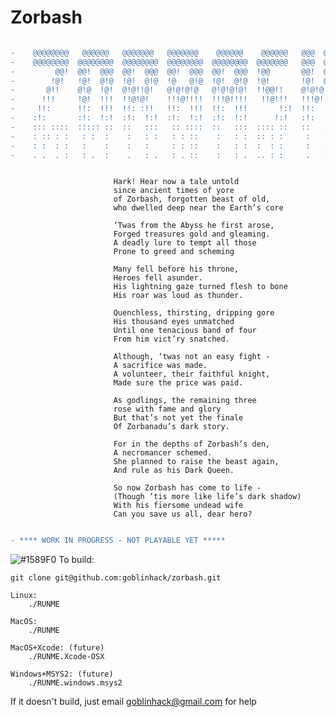 # Zorbash
                        
```diff

-    @@@@@@@@   @@@@@@   @@@@@@@   @@@@@@@    @@@@@@    @@@@@@   @@@  @@@  
-    @@@@@@@@  @@@@@@@@  @@@@@@@@  @@@@@@@@  @@@@@@@@  @@@@@@@   @@@  @@@  
-         @@!  @@!  @@@  @@!  @@@  @@!  @@@  @@!  @@@  !@@       @@!  @@@  
-        !@!   !@!  @!@  !@!  @!@  !@   @!@  !@!  @!@  !@!       !@!  @!@  
-       @!!    @!@  !@!  @!@!!@!   @!@!@!@   @!@!@!@!  !!@@!!    @!@!@!@!  
-      !!!     !@!  !!!  !!@!@!    !!!@!!!!  !!!@!!!!   !!@!!!   !!!@!!!!  
-     !!:      !!:  !!!  !!: :!!   !!:  !!!  !!:  !!!       !:!  !!:  !!!  
-    :!:       :!:  !:!  :!:  !:!  :!:  !:!  :!:  !:!      !:!   :!:  !:!  
-    ::: ::::  ::::: ::  ::   :::   :: ::::  ::   :::  :::: ::   ::   :::  
-    : :: : :   : :  :    :   : :   : : ::    :   : :  :: : :     :   : : 
-    : :  : :   :    :    :   :     : : ::    :   : :  :  : :     :   : : 
-    . .  . :   : .  :    .   : .   : . ::    :   : .  .. : :     .   : : 

```
```

                       Hark! Hear now a tale untold
                       since ancient times of yore
                       of Zorbash, forgotten beast of old, 
                       who dwelled deep near the Earth’s core
                       
                       ‘Twas from the Abyss he first arose,
                       Forged treasures gold and gleaming. 
                       A deadly lure to tempt all those
                       Prone to greed and scheming
                       
                       Many fell before his throne, 
                       Heroes fell asunder.
                       His lightning gaze turned flesh to bone
                       His roar was loud as thunder.
                       
                       Quenchless, thirsting, dripping gore
                       His thousand eyes unmatched
                       Until one tenacious band of four
                       From him vict’ry snatched. 
                       
                       Although, ‘twas not an easy fight -
                       A sacrifice was made.
                       A volunteer, their faithful knight,
                       Made sure the price was paid. 
                       
                       As godlings, the remaining three
                       rose with fame and glory
                       But that’s not yet the finale
                       Of Zorbanadu’s dark story.
                       
                       For in the depths of Zorbash’s den, 
                       A necromancer schemed.
                       She planned to raise the beast again,
                       And rule as his Dark Queen.
                       
                       So now Zorbash has come to life - 
                       (Though ‘tis more like life’s dark shadow)
                       With his fiersome undead wife
                       Can you save us all, dear hero? 
                       
```

```diff
- **** WORK IN PROGRESS - NOT PLAYABLE YET *****
```

![#1589F0](https://placehold.it/15/1589F0/000000?text=+) To build:

    git clone git@github.com:goblinhack/zorbash.git

    Linux:
        ./RUNME

    MacOS:
        ./RUNME

    MacOS+Xcode: (future)
        ./RUNME.Xcode-OSX

    Windows+MSYS2: (future)
        ./RUNME.windows.msys2

If it doesn't build, just email goblinhack@gmail.com for help

<!--                       Secret Verses:                                         -->
<!--                       Twas not an easy fight, it’s true                      -->
<!--                       But not in the way you think.                          -->
<!--                       Our swords cut deep, drew blood-like goo               -->
<!--                       We fought in perfect sync.                             -->
<!--                                                                              -->
<!--                       But as we slashed, great Zorbash did                   -->
<!--                       Let loose an awful cry                                 -->
<!--                       For though blood streamed from each eyelid,            -->
<!--                       He could not seem to die.                              -->
<!--                                                                              -->
<!--                       We fought for days; the beast did roar                 -->
<!--                       And cry all the more miserably                         -->
<!--                       I found myself filled more and more                    -->
<!--                       with a surprising sympathy.                            -->
<!--                                                                              -->
<!--                       In my own house, I had much gold.                      -->
<!--                       A stash I’d saved away.                                -->
<!--                       How would I feel if someone strolled                   -->
<!--                       Into my house one day?                                 -->
<!--                                                                              -->
<!--                       ‘Twas after all, his residence                         -->
<!--                       We’d strolled into so boldly.                          -->
<!--                       He’d every right, after our offense,                   -->
<!--                       To try and kill us slowly                              -->
<!--                                                                              -->
<!--                       I shared my doubts with my dear friends,               -->
<!--                       And received an unhappy surprise                       -->
<!--                       “Betrayal!” they said. “Well, that debate’s at an end. -->
<!--                       You should be the one that dies!”                      -->
<!--                                                                              -->
<!--                       As it turns out, they’d already decided                -->
<!--                       To resort to the darkest extremes.                     -->
<!--                       My weakness, my pity had provided                      -->
<!--                       An excuse for our glorious team.                       -->
